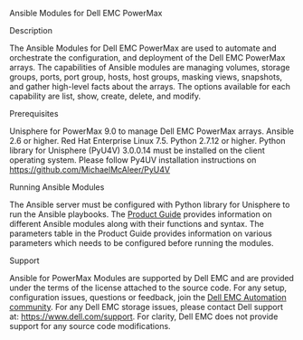 Ansible Modules for Dell EMC PowerMax

Description

The Ansible Modules for Dell EMC PowerMax are used to automate and orchestrate the configuration, and deployment of the Dell EMC PowerMax arrays. The capabilities of Ansible modules are managing volumes, storage groups, ports, port group, hosts, host groups, masking views, snapshots, and gather high-level facts about the arrays. The options available for each capability are list, show, create, delete, and modify.

Prerequisites

Unisphere for PowerMax 9.0 to manage Dell EMC PowerMax arrays.
Ansible 2.6 or higher.
Red Hat Enterprise Linux 7.5.
Python 2.7.12 or higher.
Python library for Unisphere (PyU4V) 3.0.0.14 must be installed on the client operating system.
Please follow Py4UV installation instructions on https://github.com/MichaelMcAleer/PyU4V

Running Ansible Modules

The Ansible server must be configured with Python library for Unisphere to run the Ansible playbooks. The [Product Guide](https://github.com/dell/ansible-powermax/blob/master/dellemc_ansible/docs/Ansible%20for%20Dell%20EMC%20PowerMax%20Product%20Guide.pdf) provides information on different Ansible modules along with their functions and syntax. The parameters table in the Product Guide provides information on various parameters which needs to be configured before running the modules.

Support

Ansible for PowerMax Modules are supported by Dell EMC and are provided under the terms of the license attached to the source code.
For any setup, configuration issues, questions or feedback, join the [Dell EMC Automation community](https://www.dell.com/community/Automation/bd-p/Automation).
For any Dell EMC storage issues, please contact Dell support at: https://www.dell.com/support.
For clarity, Dell EMC does not provide support for any source code modifications.

